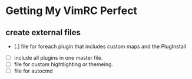 # Getting My VimRC Perfect

##  create external files 
- [.] file for foreach plugin that includes custom maps and the PlugInstall
- [ ] include all plugins in one master file.
- [ ] file for custom hightlighting or themeing.
- [ ] file for autocmd 
